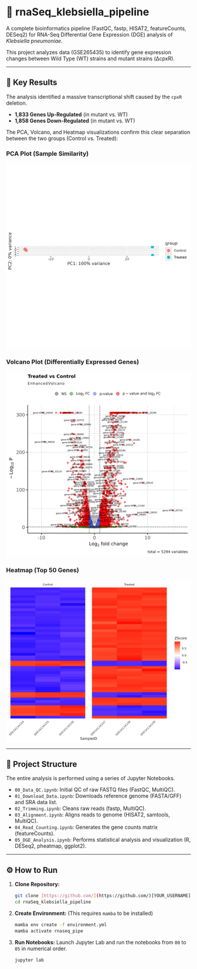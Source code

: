 # 🚀 rnaSeq_klebsiella_pipeline

A complete bioinformatics pipeline (FastQC, fastp, HISAT2, featureCounts, DESeq2) for RNA-Seq Differential Gene Expression (DGE) analysis of *Klebsiella pneumoniae*.

This project analyzes data (GSE265435) to identify gene expression changes between Wild Type (WT) strains and mutant strains (ΔcpxR).

---

## 🔬 Key Results

The analysis identified a massive transcriptional shift caused by the `cpxR` deletion.
* **1,833 Genes Up-Regulated** (in mutant vs. WT)
* **1,858 Genes Down-Regulated** (in mutant vs. WT)

The PCA, Volcano, and Heatmap visualizations confirm this clear separation between the two groups (Control vs. Treated):

### PCA Plot (Sample Similarity)
![PCA Plot of Samples](05_DGE_Results/PCA_plot_samples.png)

### Volcano Plot (Differentially Expressed Genes)
![Volcano Plot of Genes](05_DGE_Results/Volcano_plot_genes.png)

### Heatmap (Top 50 Genes)
![Heatmap of Top 50 Genes](05_DGE_Results/Heatmap_Top50_genes.png)

---

## 📁 Project Structure

The entire analysis is performed using a series of Jupyter Notebooks.

* `00_Data_QC.ipynb`: Initial QC of raw FASTQ files (FastQC, MultiQC).
* `01_Download_Data.ipynb`: Downloads reference genome (FASTA/GFF) and SRA data list.
* `02_Trimming.ipynb`: Cleans raw reads (fastp, MultiQC).
* `03_Alignment.ipynb`: Aligns reads to genome (HISAT2, samtools, MultiQC).
* `04_Read_Counting.ipynb`: Generates the gene counts matrix (featureCounts).
* `05_DGE_Analysis.ipynb`: Performs statistical analysis and visualization (R, DESeq2, pheatmap, ggplot2).

---

## ⚙️ How to Run

1.  **Clone Repository:**
    ```bash
    git clone [https://github.com/](https://github.com/)[YOUR_USERNAME]/rnaSeq_klebsiella_pipeline.git
    cd rnaSeq_klebsiella_pipeline
    ```

2.  **Create Environment:**
    (This requires `mamba` to be installed)
    ```bash
    mamba env create -f environment.yml
    mamba activate rnaseq_pipe
    ```

3.  **Run Notebooks:**
    Launch Jupyter Lab and run the notebooks from `00` to `05` in numerical order.
    ```bash
    jupyter lab
    ```
